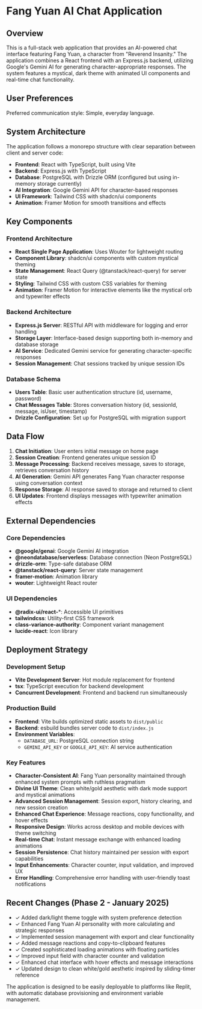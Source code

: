# Fang Yuan AI Chat Application

## Overview

This is a full-stack web application that provides an AI-powered chat interface featuring Fang Yuan, a character from "Reverend Insanity." The application combines a React frontend with an Express.js backend, utilizing Google's Gemini AI for generating character-appropriate responses. The system features a mystical, dark theme with animated UI components and real-time chat functionality.

## User Preferences

Preferred communication style: Simple, everyday language.

## System Architecture

The application follows a monorepo structure with clear separation between client and server code:

- **Frontend**: React with TypeScript, built using Vite
- **Backend**: Express.js with TypeScript
- **Database**: PostgreSQL with Drizzle ORM (configured but using in-memory storage currently)
- **AI Integration**: Google Gemini API for character-based responses
- **UI Framework**: Tailwind CSS with shadcn/ui components
- **Animation**: Framer Motion for smooth transitions and effects

## Key Components

### Frontend Architecture
- **React Single Page Application**: Uses Wouter for lightweight routing
- **Component Library**: shadcn/ui components with custom mystical theming
- **State Management**: React Query (@tanstack/react-query) for server state
- **Styling**: Tailwind CSS with custom CSS variables for theming
- **Animation**: Framer Motion for interactive elements like the mystical orb and typewriter effects

### Backend Architecture
- **Express.js Server**: RESTful API with middleware for logging and error handling
- **Storage Layer**: Interface-based design supporting both in-memory and database storage
- **AI Service**: Dedicated Gemini service for generating character-specific responses
- **Session Management**: Chat sessions tracked by unique session IDs

### Database Schema
- **Users Table**: Basic user authentication structure (id, username, password)
- **Chat Messages Table**: Stores conversation history (id, sessionId, message, isUser, timestamp)
- **Drizzle Configuration**: Set up for PostgreSQL with migration support

## Data Flow

1. **Chat Initiation**: User enters initial message on home page
2. **Session Creation**: Frontend generates unique session ID
3. **Message Processing**: Backend receives message, saves to storage, retrieves conversation history
4. **AI Generation**: Gemini API generates Fang Yuan character response using conversation context
5. **Response Storage**: AI response saved to storage and returned to client
6. **UI Updates**: Frontend displays messages with typewriter animation effects

## External Dependencies

### Core Dependencies
- **@google/genai**: Google Gemini AI integration
- **@neondatabase/serverless**: Database connection (Neon PostgreSQL)
- **drizzle-orm**: Type-safe database ORM
- **@tanstack/react-query**: Server state management
- **framer-motion**: Animation library
- **wouter**: Lightweight React router

### UI Dependencies
- **@radix-ui/react-***: Accessible UI primitives
- **tailwindcss**: Utility-first CSS framework
- **class-variance-authority**: Component variant management
- **lucide-react**: Icon library

## Deployment Strategy

### Development Setup
- **Vite Development Server**: Hot module replacement for frontend
- **tsx**: TypeScript execution for backend development
- **Concurrent Development**: Frontend and backend run simultaneously

### Production Build
- **Frontend**: Vite builds optimized static assets to `dist/public`
- **Backend**: esbuild bundles server code to `dist/index.js`
- **Environment Variables**: 
  - `DATABASE_URL`: PostgreSQL connection string
  - `GEMINI_API_KEY` or `GOOGLE_API_KEY`: AI service authentication

### Key Features
- **Character-Consistent AI**: Fang Yuan personality maintained through enhanced system prompts with ruthless pragmatism
- **Divine UI Theme**: Clean white/gold aesthetic with dark mode support and mystical animations
- **Advanced Session Management**: Session export, history clearing, and new session creation
- **Enhanced Chat Experience**: Message reactions, copy functionality, and hover effects
- **Responsive Design**: Works across desktop and mobile devices with theme switching
- **Real-time Chat**: Instant message exchange with enhanced loading animations
- **Session Persistence**: Chat history maintained per session with export capabilities
- **Input Enhancements**: Character counter, input validation, and improved UX
- **Error Handling**: Comprehensive error handling with user-friendly toast notifications

## Recent Changes (Phase 2 - January 2025)
- ✓ Added dark/light theme toggle with system preference detection
- ✓ Enhanced Fang Yuan AI personality with more calculating and strategic responses
- ✓ Implemented session management with export and clear functionality
- ✓ Added message reactions and copy-to-clipboard features
- ✓ Created sophisticated loading animations with floating particles
- ✓ Improved input field with character counter and validation
- ✓ Enhanced chat interface with hover effects and message interactions
- ✓ Updated design to clean white/gold aesthetic inspired by sliding-timer reference

The application is designed to be easily deployable to platforms like Replit, with automatic database provisioning and environment variable management.